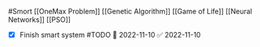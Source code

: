 #Smort 
 [[OneMax Problem]]
[[Genetic Algorithm]]
[[Game of Life]]
[[Neural Networks]]
[[PSO]]

- [x] Finish smart system #TODO 📅 2022-11-10 ✅ 2022-11-10
